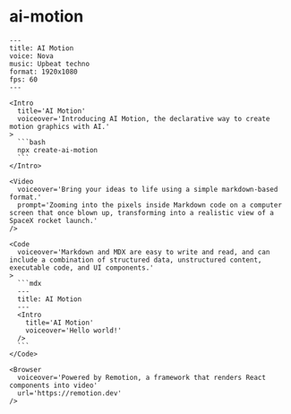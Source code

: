 # ai-motion

````mdx
---
title: AI Motion
voice: Nova
music: Upbeat techno
format: 1920x1080
fps: 60
---

<Intro
  title='AI Motion'
  voiceover='Introducing AI Motion, the declarative way to create motion graphics with AI.'
>
  ```bash
  npx create-ai-motion
  ```
</Intro>

<Video
  voiceover='Bring your ideas to life using a simple markdown-based format.'
  prompt='Zooming into the pixels inside Markdown code on a computer screen that once blown up, transforming into a realistic view of a SpaceX rocket launch.'
/>

<Code 
  voiceover='Markdown and MDX are easy to write and read, and can include a combination of structured data, unstructured content, executable code, and UI components.'
>
  ```mdx
  ---
  title: AI Motion
  ---
  <Intro
    title='AI Motion'
    voiceover='Hello world!'
  />
  ```
</Code>

<Browser 
  voiceover='Powered by Remotion, a framework that renders React components into video'
  url='https://remotion.dev'
/>

````
